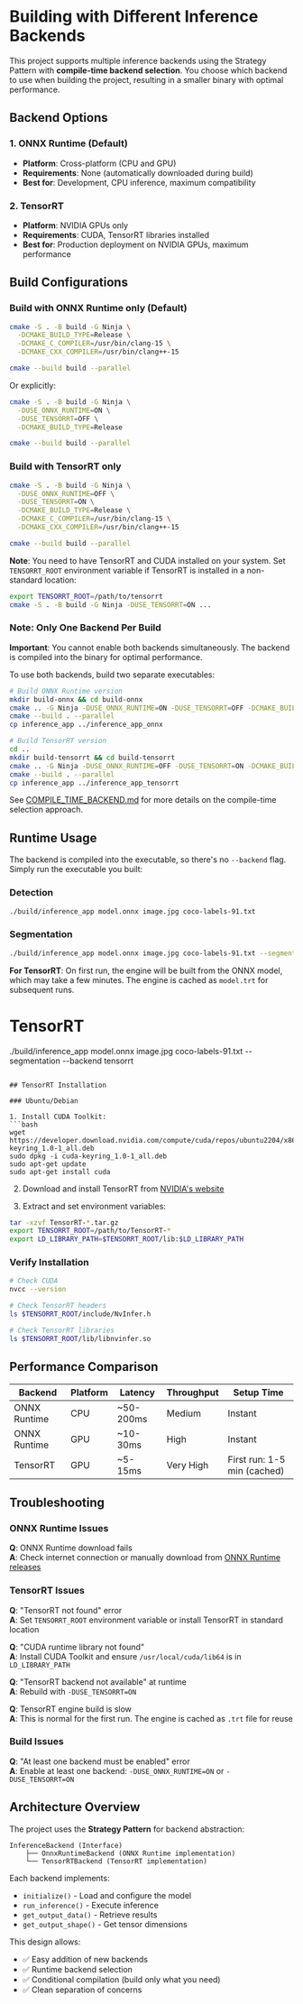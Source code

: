 # Building with Different Inference Backends

This project supports multiple inference backends using the Strategy Pattern with **compile-time backend selection**. You choose which backend to use when building the project, resulting in a smaller binary with optimal performance.

## Backend Options

### 1. ONNX Runtime (Default)
- **Platform**: Cross-platform (CPU and GPU)
- **Requirements**: None (automatically downloaded during build)
- **Best for**: Development, CPU inference, maximum compatibility

### 2. TensorRT
- **Platform**: NVIDIA GPUs only
- **Requirements**: CUDA, TensorRT libraries installed
- **Best for**: Production deployment on NVIDIA GPUs, maximum performance

## Build Configurations

### Build with ONNX Runtime only (Default)

```bash
cmake -S . -B build -G Ninja \
  -DCMAKE_BUILD_TYPE=Release \
  -DCMAKE_C_COMPILER=/usr/bin/clang-15 \
  -DCMAKE_CXX_COMPILER=/usr/bin/clang++-15

cmake --build build --parallel
```

Or explicitly:
```bash
cmake -S . -B build -G Ninja \
  -DUSE_ONNX_RUNTIME=ON \
  -DUSE_TENSORRT=OFF \
  -DCMAKE_BUILD_TYPE=Release

cmake --build build --parallel
```

### Build with TensorRT only

```bash
cmake -S . -B build -G Ninja \
  -DUSE_ONNX_RUNTIME=OFF \
  -DUSE_TENSORRT=ON \
  -DCMAKE_BUILD_TYPE=Release \
  -DCMAKE_C_COMPILER=/usr/bin/clang-15 \
  -DCMAKE_CXX_COMPILER=/usr/bin/clang++-15

cmake --build build --parallel
```

**Note**: You need to have TensorRT and CUDA installed on your system. Set `TENSORRT_ROOT` environment variable if TensorRT is installed in a non-standard location:

```bash
export TENSORRT_ROOT=/path/to/tensorrt
cmake -S . -B build -G Ninja -DUSE_TENSORRT=ON ...
```

### Note: Only One Backend Per Build

**Important**: You cannot enable both backends simultaneously. The backend is compiled into the binary for optimal performance.

To use both backends, build two separate executables:

```bash
# Build ONNX Runtime version
mkdir build-onnx && cd build-onnx
cmake .. -G Ninja -DUSE_ONNX_RUNTIME=ON -DUSE_TENSORRT=OFF -DCMAKE_BUILD_TYPE=Release
cmake --build . --parallel
cp inference_app ../inference_app_onnx

# Build TensorRT version
cd ..
mkdir build-tensorrt && cd build-tensorrt
cmake .. -G Ninja -DUSE_ONNX_RUNTIME=OFF -DUSE_TENSORRT=ON -DCMAKE_BUILD_TYPE=Release
cmake --build . --parallel
cp inference_app ../inference_app_tensorrt
```

See [COMPILE_TIME_BACKEND.md](COMPILE_TIME_BACKEND.md) for more details on the compile-time selection approach.

## Runtime Usage

The backend is compiled into the executable, so there's no `--backend` flag. Simply run the executable you built:

### Detection

```bash
./build/inference_app model.onnx image.jpg coco-labels-91.txt
```

### Segmentation

```bash
./build/inference_app model.onnx image.jpg coco-labels-91.txt --segmentation
```

**For TensorRT**: On first run, the engine will be built from the ONNX model, which may take a few minutes. The engine is cached as `model.trt` for subsequent runs.

# TensorRT
./build/inference_app model.onnx image.jpg coco-labels-91.txt --segmentation --backend tensorrt
```

## TensorRT Installation

### Ubuntu/Debian

1. Install CUDA Toolkit:
```bash
wget https://developer.download.nvidia.com/compute/cuda/repos/ubuntu2204/x86_64/cuda-keyring_1.0-1_all.deb
sudo dpkg -i cuda-keyring_1.0-1_all.deb
sudo apt-get update
sudo apt-get install cuda
```

2. Download and install TensorRT from [NVIDIA's website](https://developer.nvidia.com/tensorrt)

3. Extract and set environment variables:
```bash
tar -xzvf TensorRT-*.tar.gz
export TENSORRT_ROOT=/path/to/TensorRT-*
export LD_LIBRARY_PATH=$TENSORRT_ROOT/lib:$LD_LIBRARY_PATH
```

### Verify Installation

```bash
# Check CUDA
nvcc --version

# Check TensorRT headers
ls $TENSORRT_ROOT/include/NvInfer.h

# Check TensorRT libraries
ls $TENSORRT_ROOT/lib/libnvinfer.so
```

## Performance Comparison

| Backend | Platform | Latency | Throughput | Setup Time |
|---------|----------|---------|------------|------------|
| ONNX Runtime | CPU | ~50-200ms | Medium | Instant |
| ONNX Runtime | GPU | ~10-30ms | High | Instant |
| TensorRT | GPU | ~5-15ms | Very High | First run: 1-5 min (cached) |

## Troubleshooting

### ONNX Runtime Issues

**Q**: ONNX Runtime download fails  
**A**: Check internet connection or manually download from [ONNX Runtime releases](https://github.com/microsoft/onnxruntime/releases)

### TensorRT Issues

**Q**: "TensorRT not found" error  
**A**: Set `TENSORRT_ROOT` environment variable or install TensorRT in standard location

**Q**: "CUDA runtime library not found"  
**A**: Install CUDA Toolkit and ensure `/usr/local/cuda/lib64` is in `LD_LIBRARY_PATH`

**Q**: "TensorRT backend not available" at runtime  
**A**: Rebuild with `-DUSE_TENSORRT=ON`

**Q**: TensorRT engine build is slow  
**A**: This is normal for the first run. The engine is cached as `.trt` file for reuse

### Build Issues

**Q**: "At least one backend must be enabled" error  
**A**: Enable at least one backend: `-DUSE_ONNX_RUNTIME=ON` or `-DUSE_TENSORRT=ON`

## Architecture Overview

The project uses the **Strategy Pattern** for backend abstraction:

```
InferenceBackend (Interface)
    ├── OnnxRuntimeBackend (ONNX Runtime implementation)
    └── TensorRTBackend (TensorRT implementation)
```

Each backend implements:
- `initialize()` - Load and configure the model
- `run_inference()` - Execute inference
- `get_output_data()` - Retrieve results
- `get_output_shape()` - Get tensor dimensions

This design allows:
- ✅ Easy addition of new backends
- ✅ Runtime backend selection
- ✅ Conditional compilation (build only what you need)
- ✅ Clean separation of concerns
